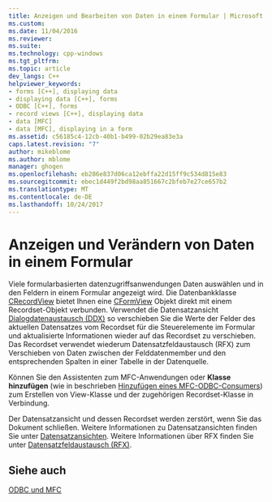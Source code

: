 ```yaml
---
title: Anzeigen und Bearbeiten von Daten in einem Formular | Microsoft Docs
ms.custom: 
ms.date: 11/04/2016
ms.reviewer: 
ms.suite: 
ms.technology: cpp-windows
ms.tgt_pltfrm: 
ms.topic: article
dev_langs: C++
helpviewer_keywords:
- forms [C++], displaying data
- displaying data [C++], forms
- ODBC [C++], forms
- record views [C++], displaying data
- data [MFC]
- data [MFC], displaying in a form
ms.assetid: c56185c4-12cb-40b1-b499-02b29ea83e3a
caps.latest.revision: "7"
author: mikeblome
ms.author: mblome
manager: ghogen
ms.openlocfilehash: eb286e837d06ca12ebffa22d15ff9c534d815e83
ms.sourcegitcommit: ebec1d449f2bd98aa851667c2bfeb7e27ce657b2
ms.translationtype: MT
ms.contentlocale: de-DE
ms.lasthandoff: 10/24/2017
---
```

# <a name="displaying-and-manipulating-data-in-a-form"></a>Anzeigen und Verändern von Daten in einem Formular
Viele formularbasierten datenzugriffsanwendungen Daten auswählen und in den Feldern in einem Formular angezeigt wird. Die Datenbankklasse [CRecordView](../../mfc/reference/crecordview-class.md) bietet Ihnen eine [CFormView](../../mfc/reference/cformview-class.md) Objekt direkt mit einem Recordset-Objekt verbunden. Verwendet die Datensatzansicht [Dialogdatenaustausch (DDX)](../../mfc/dialog-data-exchange-and-validation.md) so verschieben Sie die Werte der Felder des aktuellen Datensatzes vom Recordset für die Steuerelemente im Formular und aktualisierte Informationen wieder auf das Recordset zu verschieben. Das Recordset verwendet wiederum Datensatzfeldaustausch (RFX) zum Verschieben von Daten zwischen der Felddatenmember und den entsprechenden Spalten in einer Tabelle in der Datenquelle.  
  
 Können Sie den Assistenten zum MFC-Anwendungen oder **Klasse hinzufügen** (wie in beschrieben [Hinzufügen eines MFC-ODBC-Consumers](../../mfc/reference/adding-an-mfc-odbc-consumer.md)) zum Erstellen von View-Klasse und der zugehörigen Recordset-Klasse in Verbindung.  
  
 Der Datensatzansicht und dessen Recordset werden zerstört, wenn Sie das Dokument schließen. Weitere Informationen zu Datensatzansichten finden Sie unter [Datensatzansichten](../../data/record-views-mfc-data-access.md). Weitere Informationen über RFX finden Sie unter [Datensatzfeldaustausch (RFX)](../../data/odbc/record-field-exchange-rfx.md).  
  
## <a name="see-also"></a>Siehe auch  
 [ODBC und MFC](../../data/odbc/odbc-and-mfc.md)